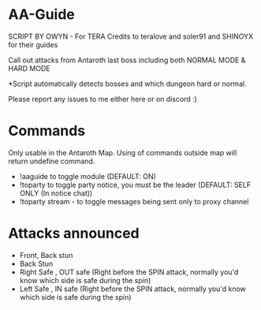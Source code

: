 # AA-Guide

SCRIPT BY OWYN - For TERA
Credits to teralove and soler91 and SHINOYX for their guides

Call out attacks from Antaroth last boss including both NORMAL MODE & HARD MODE

*Script automatically detects bosses and which dungeon hard or normal.

Please report any issues to me either here or on discord :)

# Commands 
Only usable in the Antaroth Map. Using of commands outside map will return undefine command.
- !aaguide to toggle module (DEFAULT: ON)
- !toparty to toggle party notice, you must be the leader (DEFAULT: SELF ONLY (In notice chat))
- !toparty stream - to toggle messages being sent only to proxy channel

# Attacks announced
- Front, Back stun
- Back Stun
- Right Safe , OUT safe (Right before the SPIN attack, normally you'd know which side is safe during the spin)
- Left Safe , IN safe (Right before the SPIN attack, normally you'd know which side is safe during the spin)

